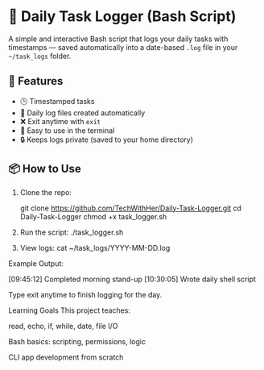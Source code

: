 # 📝 Daily Task Logger (Bash Script)

A simple and interactive Bash script that logs your daily tasks with timestamps — saved automatically into a date-based `.log` file in your `~/task_logs` folder.

## 🚀 Features

- 🕒 Timestamped tasks
- 📁 Daily log files created automatically
- ❌ Exit anytime with `exit`
- 🧠 Easy to use in the terminal
- 🔒 Keeps logs private (saved to your home directory)

## 📦 How to Use

1. Clone the repo:

   git clone https://github.com/TechWithHer/Daily-Task-Logger.git
   cd Daily-Task-Logger
   chmod +x task_logger.sh
2. Run the script:
./task_logger.sh
3. View logs:
cat ~/task_logs/YYYY-MM-DD.log


Example Output:

[09:45:12] Completed morning stand-up
[10:30:05] Wrote daily shell script

Type exit anytime to finish logging for the day.

Learning Goals
This project teaches:

read, echo, if, while, date, file I/O

Bash basics: scripting, permissions, logic

CLI app development from scratch

